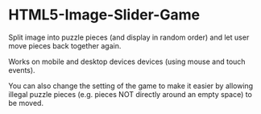 # HTML5-Image-Slider-Game

Split image into puzzle pieces (and display in random order) and let user move pieces back together again.

Works on mobile and desktop devices devices (using mouse and touch events).

You can also change the setting of the game to make it easier by allowing illegal puzzle pieces (e.g. pieces NOT directly around an empty space) to be moved.
